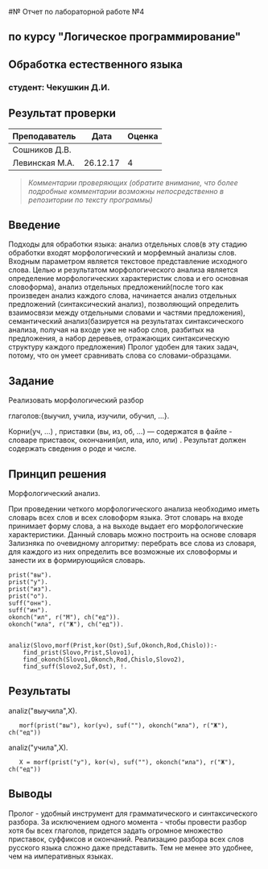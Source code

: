 #№ Отчет по лабораторной работе №4
## по курсу "Логическое программирование"

## Обработка естественного языка

### студент: Чекушкин Д.И.

## Результат проверки

| Преподаватель     | Дата         |  Оценка       |
|-------------------|--------------|---------------|
| Сошников Д.В. |              |               |
| Левинская М.А.|   26.12.17   |     4         |

> *Комментарии проверяющих (обратите внимание, что более подробные комментарии возможны непосредственно в репозитории по тексту программы)*


## Введение

Подходы для обработки языка: анализ отдельных слов(в эту стадию обработки входят морфологический и морфемный анализы слов. Входным параметром является текстовое представление исходного слова. Целью и результатом морфологического анализа является определение морфологических характеристик слова и его основная словоформа), анализ отдельных предложений(после того как произведен анализ каждого слова, начинается анализ отдельных предложений (синтаксический анализ), позволяющий определить взаимосвязи между отдельными словами и частями предложения), семантический анализ(базируется на результатах синтаксического анализа, получая на входе уже не набор слов, разбитых на предложения, а набор деревьев, отражающих синтаксическую структуру каждого предложения)
Пролог удобен для таких задач, потому, что он умеет сравнивать слова со словами-образцами.

## Задание
Реализовать морфологический разбор

глаголов:{выучил, учила, изучили, обучил, ...}. 

Корни(уч, ...) , приставки (вы, из, об, ...) — содержатся в файле - словаре приставок, окончания(ил, ила, ило, или) . 
Результат должен содержать сведения о роде и числе. 

## Принцип решения
Морфологический анализ.

При проведении четкого морфологического анализа необходимо иметь словарь всех слов и всех словоформ языка. Этот словарь на входе принимает форму слова, а на выходе выдает его морфологические характеристики. Данный словарь можно построить на основе словаря Зализняка по очевидному алгоритму: перебрать все слова из словаря, для каждого из них определить все возможные их словоформы и занести их в формирующийся словарь.


    prist("вы").
    prist("у").
    prist("из").
    prist("о").
    suff("онн").
    suff("ин").
    okonch("ил", r("М"), ch("ед")).
    okonch("ила", r("Ж"), ch("ед")).
    
    
    analiz(Slovo,morf(Prist,kor(Ost),Suf,Okonch,Rod,Chislo)):-
        find_prist(Slovo,Prist,Slovo1),
        find_okonch(Slovo1,Okonch,Rod,Chislo,Slovo2),
        find_suff(Slovo2,Suf,Ost), !.   
    
## Результаты

analiz("выучила",X).
       
       morf(prist("вы"), kor(уч), suf(""), okonch("ила"), r("Ж"), ch("ед"))
       
analiz("учила",X).

       X = morf(prist("у"), kor(ч), suf(""), okonch("ила"), r("Ж"), ch("ед"))

## Выводы

Пролог - удобный инструмент для грамматического и синтаксического разбора. За исключением одного момента - чтобы провести разбор хотя бы всех глаголов, придется задать огромное множество приставок, суффиксов и окончаний. Реализацию разбора всех слов русского языка сложно даже представить. Тем не менее это удобнее, чем на императивных языках.




